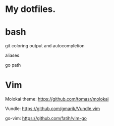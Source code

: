 My dotfiles.
===

bash
===
git coloring output and autocompletion

aliases

go path

Vim
===
Molokai theme: https://github.com/tomasr/molokai

Vundle: https://github.com/gmarik/Vundle.vim

go-vim: https://github.com/fatih/vim-go

